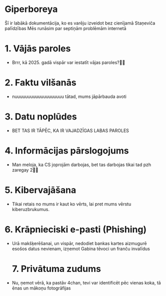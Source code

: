 # Giperboreya
Šī ir labākā dokumentācija, ko es varēju izveidot bez cienījamā Staņeviča palīdzības
Mēs runāsim par septiņām problēmām internetā
# 1.	Vājās paroles
- Brrr, kā 2025. gadā vispār var iestatīt vājas paroles?🥀😒



	

# 2.	Faktu vilšanās
-  nuuuuuuuuuuuuuuuuuuu tātad, mums jāpārbauda avoti
 
# 3. Datu noplūdes
- BET TAS IR TĀPĒC, KA IR VAJADZĪGAS LABAS PAROLES
 
# 4.	Informācijas pārslogojums
- Man meloja, ka CS joprojām darbojas, bet tas darbojas tikai tad pzh zaregay 2🥀🥀
 
# 5. Kibervajāšana
- Tikai retais no mums ir kaut ko vērts, lai pret mums vērstu kiberuzbrukumus.
 
# 6.	Krāpnieciski e-pasti (Phishing)
 - Urā makšķerēšanai, un vispār, nedodiet bankas kartes aizmugurē esošos datus nevienam, izņemot Gabina tēvoci un franču invalīdus
   # 7. Privātuma zudums
- Nu, ņemot vērā, ka pastāv 4chan, tevi var identificēt pēc vienas koka, tā ēnas un mākoņu fotogrāfijas
